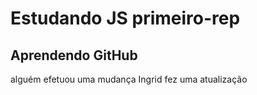 # Estudando JS primeiro-rep
## Aprendendo GitHub
 alguém efetuou uma mudança
 Ingrid fez uma atualização
